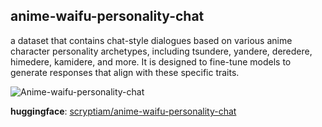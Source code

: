 ## anime-waifu-personality-chat
a dataset that contains chat-style dialogues based on various anime character personality archetypes, including tsundere, yandere, deredere, himedere, kamidere, and more. It is designed to fine-tune models to generate responses that align with these specific traits.

![Anime-waifu-personality-chat ](https://i.imgur.com/MkO7HeS.png)

**huggingface**: [scryptiam/anime-waifu-personality-chat](https://huggingface.co/datasets/scryptiam/anime-waifu-personality-chat)
